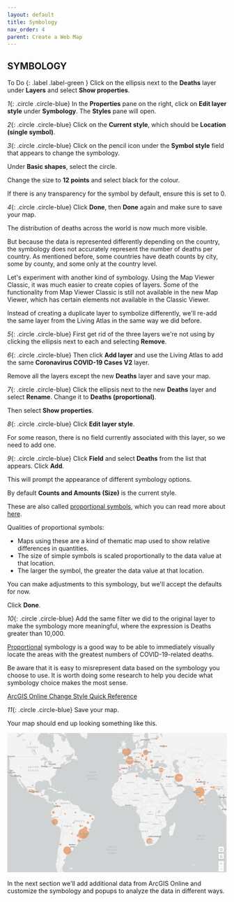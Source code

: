 ```yaml
---
layout: default
title: Symbology
nav_order: 4
parent: Create a Web Map
---
```


## SYMBOLOGY

To Do
{: .label .label-green }
Click on the ellipsis next to the **Deaths** layer under **Layers** and select **Show properties**.

*1*{: .circle .circle-blue} In the **Properties** pane on the right, click on **Edit layer style** under **Symbology**.
The **Styles** pane will open.

*2*{: .circle .circle-blue} Click on the **Current style**, which should be **Location (single symbol)**.

*3*{: .circle .circle-blue} Click on the pencil icon under the **Symbol style** field that appears to change the symbology.

Under **Basic shapes**, select the circle.

Change the size to **12 points** and select black for the colour.

If there is any transparency for the symbol by default, ensure this is set to 0.

*4*{: .circle .circle-blue} Click **Done**, then **Done** again and make sure to save your map.

The distribution of deaths across the world is now much more visible.

But because the data is represented differently depending on the country, the symbology does not accurately represent the number of deaths per country. As mentioned before, some countries have death counts by city, some by county, and some only at the country level.

Let's experiment with another kind of symbology. Using the Map Viewer Classic, it was much easier to create copies of layers. Some of the functionality from Map Viewer Classic is still not available in the new Map Viewer, which has certain elements not available in the Classic Viewer.

Instead of creating a duplicate layer to symbolize differently, we'll re-add the same layer from the Living Atlas in the same way we did before.

*5*{: .circle .circle-blue} First get rid of the three layers we're not using by clicking the ellipsis next to each and selecting **Remove**.

*6*{: .circle .circle-blue} Then click **Add layer** and use the Living Atlas to add the same **Coronavirus COVID-19 Cases V2** layer.

Remove all the layers except the new **Deaths** layer and save your map.

*7*{: .circle .circle-blue} Click the ellipsis next to the new **Deaths** layer and select **Rename**. Change it to **Deaths (proportional)**.

Then select **Show properties**.

*8*{: .circle .circle-blue} Click **Edit layer style**.

For some reason, there is no field currently associated with this layer, so we need to add one.

*9*{: .circle .circle-blue} Click **Field** and select **Deaths** from the list that appears. Click **Add**.

This will prompt the appearance of different symbology options.

By default **Counts and Amounts (Size)** is the current style.

These are also called [proportional symbols](https://pro.arcgis.com/en/pro-app/help/mapping/layer-properties/proportional-symbology.htm), which you can read more about [here](https://www.axismaps.com/guide/proportional-symbols).

Qualities of proportional symbols:
- Maps using these are a kind of thematic map used to show relative differences in quantities.
- The size of simple symbols is scaled proportionally to the data value at that location.
- The larger the symbol, the greater the data value at that location.

You can make adjustments to this symbology, but we'll accept the defaults for now.

Click **Done**.

*10*{: .circle .circle-blue} Add the same filter we did to the original layer to make the symbology more meaningful, where the expression is Deaths greater than 10,000.

[Proportional](http://wiki.gis.com/wiki/index.php/Proportional_symbol_map) symbology is a good way to be able to immediately visually locate the areas with the greatest numbers of COVID-19-related deaths.

Be aware that it is easy to misrepresent data based on the symbology you choose to use. It is worth doing some research to help you decide what symbology choice makes the most sense.

[ArcGIS Online Change Style Quick Reference](https://doc.arcgis.com/en/arcgis-online/create-maps/change-style.htm)

*11*{: .circle .circle-blue} Save your map.

Your map should end up looking something like this.

![propSymb.png](../images/propSymb.png)

In the next section we'll add additional data from ArcGIS Online and customize the symbology and popups to analyze the data in different ways.
